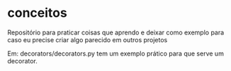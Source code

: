 # conceitos
Repositório para praticar coisas que aprendo e deixar como exemplo para caso eu precise criar algo parecido em outros projetos

Em: decorators/decorators.py tem um exemplo prático para que serve um decorator.